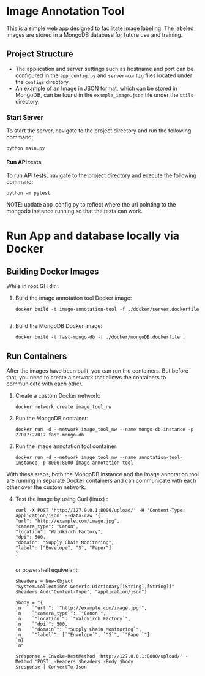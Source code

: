 # Image Annotation Tool

This is a simple web app designed to facilitate image labeling. The labeled images are stored in a MongoDB database for future use and training.

## Project Structure

- The application and server settings such as hostname and port can be configured in the `app_config.py` and `server-config` files located under the `configs` directory.
- An example of an Image in JSON format, which can be stored in MongoDB, can be found in the `example_image.json` file under the `utils` directory.


### Start Server
To start the server, navigate to the project directory and run the following command:
```
python main.py
```

#### Run API tests
To run API tests, navigate to the project directory and execute the following command:
```
python -m pytest
```
NOTE: update app_config.py to reflect where the url pointing to the mongodb instance running so that the tests can work.

#  Run App and database locally via Docker


## Building Docker Images

While in root GH dir :

1. Build the image annotation tool Docker image:

   ```
   docker build -t image-annotation-tool -f ./docker/server.dockerfile .
   ```

2. Build the MongoDB Docker image:

   ```
   docker build -t fast-mongo-db -f ./docker/mongoDB.dockerfile .
   ```

## Run Containers

After the images have been built, you can run the containers. But before that, you need to create a network that allows the containers to communicate with each other.

1. Create a custom Docker network:

   ```
   docker network create image_tool_nw
   ```

2. Run the MongoDB container:

   ```
   docker run -d --network image_tool_nw --name mongo-db-instance -p 27017:27017 fast-mongo-db
   ```

3. Run the image annotation tool container:

   ```
   docker run -d --network image_tool_nw --name annotation-tool-instance -p 8000:8000 image-annotation-tool
   ```

With these steps, both the MongoDB instance and the image annotation tool are running in separate Docker containers and can communicate with each other over the custom network.

4. Test the image by using Curl (linux) :
    ```
    curl -X POST 'http://127.0.0.1:8000/upload/' -H 'Content-Type: application/json' --data-raw '{
    "url": "http://example.com/image.jpg",
    "camera_type": "Canon",
    "location": "Waldkirch Factory",
    "dpi": 500,
    "domain": "Supply Chain Monitoring",
    "label": ["Envelope", "S", "Paper"]
    }
    '
    ```
    or powershell equivelant:
    ```
    $headers = New-Object "System.Collections.Generic.Dictionary[[String],[String]]"
    $headers.Add("Content-Type", "application/json")

    $body = "{
    `n    `"url`": `"http://example.com/image.jpg`",
    `n    `"camera_type`": `"Canon`",
    `n    `"location`": `"Waldkirch Factory`",
    `n    `"dpi`": 500,
    `n    `"domain`": `"Supply Chain Monitoring`",
    `n    `"label`": [`"Envelope`", `"S`", `"Paper`"]
    `n}
    `n"

    $response = Invoke-RestMethod 'http://127.0.0.1:8000/upload/' -Method 'POST' -Headers $headers -Body $body
    $response | ConvertTo-Json
    ```